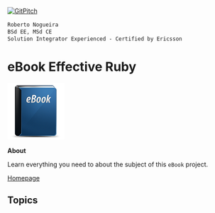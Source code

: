 [![GitPitch](https://gitpitch.com/assets/badge.svg)](https://gitpitch.com/enogrob/ebook-project/master)
```
Roberto Nogueira  
BSd EE, MSd CE
Solution Integrator Experienced - Certified by Ericsson
```
# eBook Effective Ruby

![ebook image](assets/ebook.png)

**About**

Learn everything you need to about the subject of this `eBook` project.

[Homepage](https://effectiveruby.com/)

## Topics
```
```

